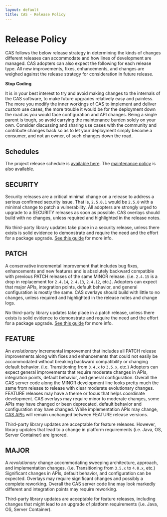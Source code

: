 ```yaml
---
layout: default
title: CAS - Release Policy
---
```


# Release Policy

CAS follows the below release strategy in determining the kinds of changes different releases can
accommodate and how lines of development are managed. CAS adopters can also expect the following
for each release type. All new improvements, fixes, enhancements, and changes are weighed against
the release strategy for consideration in future release.

<div class="alert alert-warning"><strong>Stop Coding</strong><p>
It is in your best interest to try and avoid making changes to the internals of the CAS software, to make future upgrades relatively easy and painless. The more you
 modify the inner workings of CAS to implement and deliver <i>custom</i> use cases, the more trouble it would be for the deployment down the road as you would 
 face configuration and API changes. Being a single parent is tough, so avoid carrying the maintenance burden solely on your own. Consider discussing and sharing
 use cases with the community and contribute changes back so as to let your deployment simply become a consumer, and not an owner, of such changes down the road.</p>
</div>

## Schedules

The project release schedule is [available here](https://github.com/apereo/cas/milestones). The
[maintenance policy](Maintenance-Policy.html) is also available.

## SECURITY

Security releases are a critical minimal change on a release to address a serious confirmed
security issue. That is, `2.5.0.1` would be `2.5.0` with a minimal change to patch a vulnerability.
All adopters are strongly urged to upgrade to a SECURITY releases as soon as possible.
CAS overlays should build with no changes, unless required and highlighted in the release notes.

No third-party library updates take place in a security release, unless there exists is solid evidence to demonstrate and require
the need and the effort for a package upgrade. [See this guide](Sec-Vuln-Response.html) for more info.

## PATCH

A conservative incremental improvement that includes bug fixes, enhancements and new features
and is absolutely backward compatible with previous PATCH releases of the same
MINOR release. (i.e. `2.4.15` is a drop in replacement for `2.4.14`, `2.4.13`, `2.4.12`, etc.).
Adopters can expect that major APIs, integration points, default behavior, and general
configuration is mostly the same. CAS overlays should build with little to no changes,
unless required and highlighted in the release notes and change logs.

No third-party library updates take place in a patch release, unless there exists is solid evidence to demonstrate and require
the need and the effort for a package upgrade. [See this guide](Sec-Vuln-Response.html) for more info.

## FEATURE

An *evolutionary* incremental improvement that includes all PATCH release improvements
along with fixes and enhancements that could not easily be accommodated without
breaking backward compatibility or changing default behavior. (i.e. Transitioning from `3.4.x` to `3.5.x`, etc.)
Adopters can expect general improvements that require moderate changes in APIs, integration points,
default behavior, and general configuration. Overall the CAS server code along the MINOR
development line looks pretty much the same from release to release with clear moderate evolutionary
changes. FEATURE releases may have a theme or focus that helps coordinate development.
CAS overlays may require minor to moderate changes, some APIs may have changed or
been deprecated, default behavior and configuration may have changed.
While implementation APIs may change, [CAS APIs](https://github.com/apereo/cas/tree/master/api)
will remain unchanged between FEATURE release versions.

Third-party library updates are acceptable for feature releases. However, library updates that lead to a change
in platform requirements (i.e. Java, OS, Server Container) are ignored.

## MAJOR

A *revolutionary* change accommodating sweeping architecture, approach, and
implementation changes. (i.e. Transitioning from `3.5.x` to `4.0.x`, etc.)
Significant changes in APIs, default behavior, and configuration can be expected.
Overlays may require significant changes and possibly a complete reworking.
Overall the CAS server code line may look markedly different and integration
points may require reworking. 

Third-party library updates are acceptable for feature releases, including changes that might lead to an upgrade
of platform requirements (i.e. Java, OS, Server Container).
